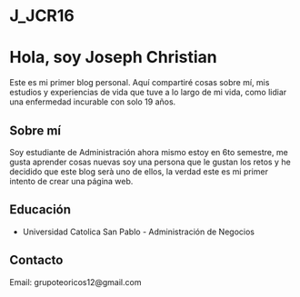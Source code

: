 # J_JCR16
<!DOCTYPE html>
<html lang="es">
<head>
  <meta charset="UTF-8">
  <title>Mi Blog Personal</title>
</head>
<body>
  <h1>Hola, soy Joseph Christian</h1>
  <p>Este es mi primer blog personal. Aquí compartiré cosas sobre mí, mis estudios y experiencias de vida que tuve a lo largo de mi vida, como lidiar una enfermedad incurable con solo 19 años.</p>

  <h2>Sobre mí</h2>
  <p>Soy estudiante de Administración ahora mismo estoy en 6to semestre, me gusta aprender cosas nuevas soy una persona que le gustan los retos y he decidido que este blog serà uno de ellos, la verdad este es mi primer intento de crear una página web.</p>

  <h2>Educación</h2>
  <ul>
    <li>Universidad Catolica San Pablo - Administración de Negocios</li>
  </ul>

  <h2>Contacto</h2>
  <p>Email: grupoteoricos12@gmail.com</p>
</body>
</html>
